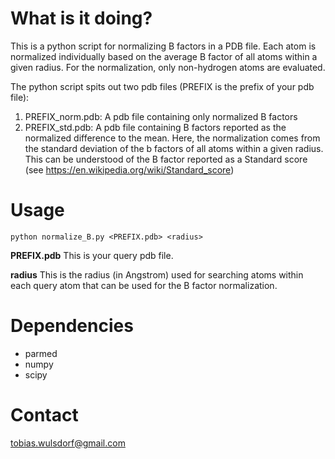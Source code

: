 What is it doing?
=================
This is a python script for normalizing B factors in a PDB file. Each atom is normalized individually based on the average B factor of all atoms within a given radius. For the normalization, only non-hydrogen atoms are evaluated.

The python script spits out two pdb files (PREFIX is the prefix of your pdb file):
1) PREFIX_norm.pdb: A pdb file containing only normalized B factors
2) PREFIX_std.pdb:  A pdb file containing B factors reported as the normalized difference to the mean. Here, the normalization comes from the standard deviation of the b factors of all atoms within a given radius. This can be understood of the B factor reported as a Standard score (see https://en.wikipedia.org/wiki/Standard_score)

Usage
=====
```
python normalize_B.py <PREFIX.pdb> <radius>
```

**PREFIX.pdb**
This is your query pdb file.

**radius**
This is the radius (in Angstrom) used for searching atoms within each query atom that can be used for the B factor normalization.

Dependencies
============
* parmed
* numpy
* scipy

Contact
=======
tobias.wulsdorf@gmail.com
